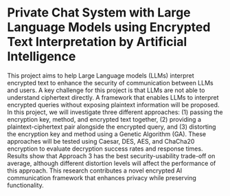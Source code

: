 # Private Chat System with Large Language Models using Encrypted Text Interpretation by Artificial Intelligence

This project aims to help Large Language models (LLMs) interpret encrypted text to enhance
the security of communication between LLMs and users. A key challenge for this project is
that LLMs are not able to understand ciphertext directly. A framework that enables LLMs to
interpret encrypted queries without exposing plaintext information will be proposed. In this
project, we will investigate three different approaches: (1) passing the encryption key, method,
and encrypted text together, (2) providing a plaintext-ciphertext pair alongside the encrypted
query, and (3) distorting the encryption key and method using a Genetic Algorithm (GA).
These approaches will be tested using Caesar, DES, AES, and ChaCha20 encryption to
evaluate decryption success rates and response times. Results show that Approach 3 has the
best security-usability trade-off on average, although different distortion levels will affect the
performance of this approach. This research contributes a novel encrypted AI communication
framework that enhances privacy while preserving functionality.
